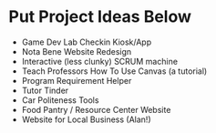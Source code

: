 # Put Project Ideas Below
* Game Dev Lab Checkin Kiosk/App
* Nota Bene Website Redesign
* Interactive (less clunky) SCRUM machine
* Teach Professors How To Use Canvas (a tutorial)
* Program Requirement Helper
* Tutor Tinder
* Car Politeness Tools
* Food Pantry / Resource Center Website
* Website for Local Business (Alan!)
